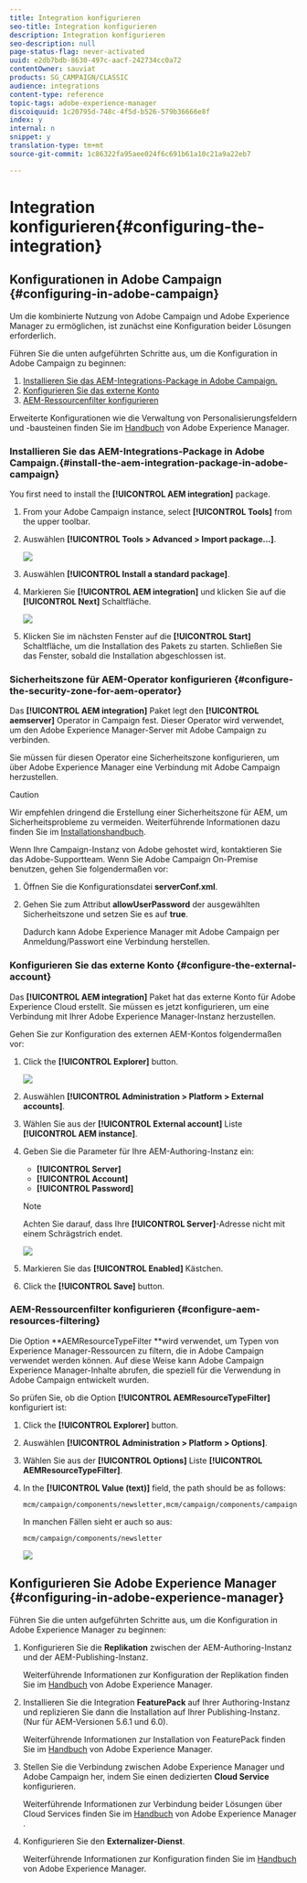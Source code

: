 ```yaml
---
title: Integration konfigurieren
seo-title: Integration konfigurieren
description: Integration konfigurieren
seo-description: null
page-status-flag: never-activated
uuid: e2db7bdb-8630-497c-aacf-242734cc0a72
contentOwner: sauviat
products: SG_CAMPAIGN/CLASSIC
audience: integrations
content-type: reference
topic-tags: adobe-experience-manager
discoiquuid: 1c20795d-748c-4f5d-b526-579b36666e8f
index: y
internal: n
snippet: y
translation-type: tm+mt
source-git-commit: 1c86322fa95aee024f6c691b61a10c21a9a22eb7

---
```



# Integration konfigurieren{#configuring-the-integration}

## Konfigurationen in Adobe Campaign {#configuring-in-adobe-campaign}

Um die kombinierte Nutzung von Adobe Campaign und Adobe Experience Manager zu ermöglichen, ist zunächst eine Konfiguration beider Lösungen erforderlich.

Führen Sie die unten aufgeführten Schritte aus, um die Konfiguration in Adobe Campaign zu beginnen:

1. [Installieren Sie das AEM-Integrations-Package in Adobe Campaign.](#install-the-aem-integration-package-in-adobe-campaign)
1. [Konfigurieren Sie das externe Konto](#configure-the-external-account)
1. [AEM-Ressourcenfilter konfigurieren](#configure-aem-resources-filtering)

Erweiterte Konfigurationen wie die Verwaltung von Personalisierungsfeldern und -bausteinen finden Sie im [Handbuch](https://helpx.adobe.com/experience-manager/6-5/sites/administering/using/campaignonpremise.html) von Adobe Experience Manager.

### Installieren Sie das AEM-Integrations-Package in Adobe Campaign.{#install-the-aem-integration-package-in-adobe-campaign}

You first need to install the **[!UICONTROL AEM integration]** package.

1. From your Adobe Campaign instance, select **[!UICONTROL Tools]** from the upper toolbar.
1. Auswählen **[!UICONTROL Tools > Advanced > Import package...]**.

   ![](assets/aem_config_1.png)

1. Auswählen **[!UICONTROL Install a standard package]**.
1. Markieren Sie **[!UICONTROL AEM integration]** und klicken Sie auf die **[!UICONTROL Next]** Schaltfläche.

   ![](assets/aem_config_2.png)

1. Klicken Sie im nächsten Fenster auf die **[!UICONTROL Start]** Schaltfläche, um die Installation des Pakets zu starten. Schließen Sie das Fenster, sobald die Installation abgeschlossen ist.

### Sicherheitszone für AEM-Operator konfigurieren {#configure-the-security-zone-for-aem-operator}

Das **[!UICONTROL AEM integration]** Paket legt den **[!UICONTROL aemserver]** Operator in Campaign fest. Dieser Operator wird verwendet, um den Adobe Experience Manager-Server mit Adobe Campaign zu verbinden.

Sie müssen für diesen Operator eine Sicherheitszone konfigurieren, um über Adobe Experience Manager eine Verbindung mit Adobe Campaign herzustellen.

>[!CAUTION]
>
>Wir empfehlen dringend die Erstellung einer Sicherheitszone für AEM, um Sicherheitsprobleme zu vermeiden. Weiterführende Informationen dazu finden Sie im [Installationshandbuch](../../installation/using/configuring-campaign-server.md#defining-security-zones).

Wenn Ihre Campaign-Instanz von Adobe gehostet wird, kontaktieren Sie das Adobe-Supportteam. Wenn Sie Adobe Campaign On-Premise benutzen, gehen Sie folgendermaßen vor:

1. Öffnen Sie die Konfigurationsdatei **serverConf.xml**.
1. Gehen Sie zum Attribut **allowUserPassword** der ausgewählten Sicherheitszone und setzen Sie es auf **true**.

   Dadurch kann Adobe Experience Manager mit Adobe Campaign per Anmeldung/Passwort eine Verbindung herstellen.

### Konfigurieren Sie das externe Konto {#configure-the-external-account}

Das **[!UICONTROL AEM integration]** Paket hat das externe Konto für Adobe Experience Cloud erstellt. Sie müssen es jetzt konfigurieren, um eine Verbindung mit Ihrer Adobe Experience Manager-Instanz herzustellen.

Gehen Sie zur Konfiguration des externen AEM-Kontos folgendermaßen vor:

1. Click the **[!UICONTROL Explorer]** button.

   ![](assets/aem_config_3.png)

1. Auswählen **[!UICONTROL Administration > Platform > External accounts]**.
1. Wählen Sie aus der **[!UICONTROL External account]** Liste **[!UICONTROL AEM instance]**.
1. Geben Sie die Parameter für Ihre AEM-Authoring-Instanz ein:

   * **[!UICONTROL Server]**
   * **[!UICONTROL Account]**
   * **[!UICONTROL Password]**
   >[!NOTE]
   >
   >Achten Sie darauf, dass Ihre **[!UICONTROL Server]**-Adresse nicht mit einem Schrägstrich endet.

   ![](assets/aem_config_4.png)

1. Markieren Sie das **[!UICONTROL Enabled]** Kästchen.
1. Click the **[!UICONTROL Save]** button.

### AEM-Ressourcenfilter konfigurieren {#configure-aem-resources-filtering}

Die Option **AEMResourceTypeFilter **wird verwendet, um Typen von Experience Manager-Ressourcen zu filtern, die in Adobe Campaign verwendet werden können. Auf diese Weise kann Adobe Campaign Experience Manager-Inhalte abrufen, die speziell für die Verwendung in Adobe Campaign entwickelt wurden.

So prüfen Sie, ob die Option **[!UICONTROL AEMResourceTypeFilter]** konfiguriert ist:

1. Click the **[!UICONTROL Explorer]** button.
1. Auswählen **[!UICONTROL Administration > Platform > Options]**.
1. Wählen Sie aus der **[!UICONTROL Options]** Liste **[!UICONTROL AEMResourceTypeFilter]**.
1. In the **[!UICONTROL Value (text)]** field, the path should be as follows:

   ```
   mcm/campaign/components/newsletter,mcm/campaign/components/campaign_newsletterpage,mcm/neolane/components/newsletter
   ```

   In manchen Fällen sieht er auch so aus:

   ```
   mcm/campaign/components/newsletter
   ```

   ![](assets/aem_config_5.png)

## Konfigurieren Sie Adobe Experience Manager {#configuring-in-adobe-experience-manager}

Führen Sie die unten aufgeführten Schritte aus, um die Konfiguration in Adobe Experience Manager zu beginnen:

1. Konfigurieren Sie die **Replikation** zwischen der AEM-Authoring-Instanz und der AEM-Publishing-Instanz.

   Weiterführende Informationen zur Konfiguration der Replikation finden Sie im [Handbuch](https://helpx.adobe.com/experience-manager/6-4/sites/deploying/using/replication.html) von Adobe Experience Manager.

1. Installieren Sie die Integration **FeaturePack** auf Ihrer Authoring-Instanz und replizieren Sie dann die Installation auf Ihrer Publishing-Instanz. (Nur für AEM-Versionen 5.6.1 und 6.0).

   Weiterführende Informationen zur Installation von FeaturePack finden Sie im [Handbuch](https://helpx.adobe.com/experience-manager/aem-previous-versions.html) von Adobe Experience Manager.

1. Stellen Sie die Verbindung zwischen Adobe Experience Manager und Adobe Campaign her, indem Sie einen dedizierten **Cloud Service** konfigurieren.

   Weiterführende Informationen zur Verbindung beider Lösungen über Cloud Services finden Sie im [Handbuch](https://helpx.adobe.com/experience-manager/6-4/sites/administering/using/campaignonpremise.html#ConfiguringAdobeExperienceManager) von Adobe Experience Manager .

1. Konfigurieren Sie den **Externalizer-Dienst**.

   Weiterführende Informationen zur Konfiguration finden Sie im [Handbuch](https://helpx.adobe.com/experience-manager/6-4/sites/developing/using/externalizer.html) von Adobe Experience Manager.

